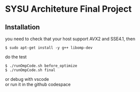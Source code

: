 # SYSU Architeture Final Project

## Installation

you need to check that your host support AVX2 and SSE4.1, then 
```shell
$ sudo apt-get install -y g++ libomp-dev
```

do the test  
```shell
$ ./runOmpCode.sh before_optimize
$ ./runOmpCode.sh final
```

or debug with vscode  
or run it in the github codespace  